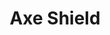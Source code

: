 ---
title: "Axe Shield"

feat:
  types: ["General", "Fighter"]
  description: |
    You are skilled at using your axe's head as a rudimentary shield.
  prerequisite: |
    base attack bonus +6, Str 15, Weapon Focus (Greataxe), {% feat_link combat-expertise %}, Shield Proficiency
  benefit: |
    You gain a +1 shield bonus to AC when fighting in melee and using a greataxe. This bonus increases to +2 when fighting defensively or when using the total defense action.
  special: |
    A fighter may select Axe Shield as one of his fighter bonus feats.
---
